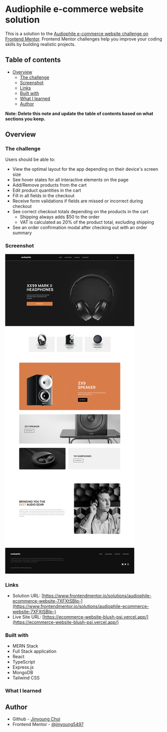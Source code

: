# Audiophile e-commerce website solution

This is a solution to the [Audiophile e-commerce website challenge on Frontend Mentor](https://www.frontendmentor.io/challenges/audiophile-ecommerce-website-C8cuSd_wx). Frontend Mentor challenges help you improve your coding skills by building realistic projects.

## Table of contents

- [Overview](#overview)
  - [The challenge](#the-challenge)
  - [Screenshot](#screenshot)
  - [Links](#links)
  - [Built with](#built-with)
  - [What I learned](#what-i-learned)
  - [Author](#author)

**Note: Delete this note and update the table of contents based on what sections you keep.**

## Overview

### The challenge

Users should be able to:

- View the optimal layout for the app depending on their device's screen size
- See hover states for all interactive elements on the page
- Add/Remove products from the cart
- Edit product quantities in the cart
- Fill in all fields in the checkout
- Receive form validations if fields are missed or incorrect during checkout
- See correct checkout totals depending on the products in the cart
  - Shipping always adds $50 to the order
  - VAT is calculated as 20% of the product total, excluding shipping
- See an order confirmation modal after checking out with an order summary

### Screenshot

![ecommerce_001](./client/src/assets/Screenshot/ecommerce_001.png)

### Links

- Solution URL: [https://www.frontendmentor.io/solutions/audiophile-ecommerce-website-7XFXtSBIp-](https://www.frontendmentor.io/solutions/audiophile-ecommerce-website-7XFXtSBIp-)
- Live Site URL: [https://ecommerce-website-blush-psi.vercel.app/](https://ecommerce-website-blush-psi.vercel.app/)

### Built with

- MERN Stack
- Full Stack application
- React
- TypeScript
- Express.js
- MongoDB
- Tailwind CSS

### What I learned

## Author

- Github - [Jinyoung Choi](https://github.com/jinyoung5497)
- Frontend Mentor - [@jinyoung5497](https://www.frontendmentor.io/profile/jinyoung5497)
